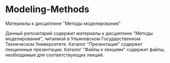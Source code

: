 # Modeling-Methods
Материалы к дисциплине "Методы моделирования"

Данный репозитарий содержит материалы к дисциплине "Методы моделирования", читаемой в Ульяновском Государственном Техническом Университете.
Каталог "Презентация" содержит лекционные презентации.
Каталог "Файлы к лекциям" содержит файлы, необходимые для соответствующих лекций.
